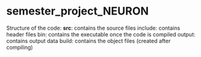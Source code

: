 # semester_project_NEURON
Structure of the code:
 **src**: contains the source files
 include: contains header files
 bin: contains the executable once the code is compiled
 output: contains output data
 build: contains the object files (created after compiling)
